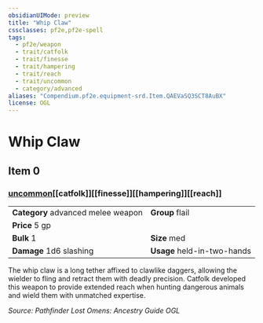 ```yaml
---
obsidianUIMode: preview
title: "Whip Claw"
cssclasses: pf2e,pf2e-spell
tags:
  - pf2e/weapon
  - trait/catfolk
  - trait/finesse
  - trait/hampering
  - trait/reach
  - trait/uncommon
  - category/advanced
aliases: "Compendium.pf2e.equipment-srd.Item.QAEVaSQ3SCT8AuBX"
license: OGL
---
```

# Whip Claw
## Item 0
### [uncommon](uncommon "Uncommon Rarity Trait")[[catfolk]][[finesse]][[hampering]][[reach]]

|  |  |
| -- | -- |
| **Category** advanced melee weapon | **Group** flail |
| **Price** 5 gp |  |
| **Bulk** 1 | **Size** med |
| **Damage** 1d6 slashing  | **Usage** held-in-two-hands |



The whip claw is a long tether affixed to clawlike daggers, allowing the wielder to fling and retract them with deadly precision. Catfolk developed this weapon to provide extended reach when hunting dangerous animals and wield them with unmatched expertise.

*Source: Pathfinder Lost Omens: Ancestry Guide*
*OGL*